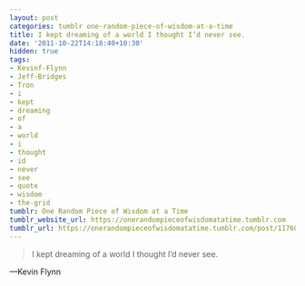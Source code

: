 ```yaml
---
layout: post
categories: tumblr one-random-piece-of-wisdom-at-a-time
title: I kept dreaming of a world I thought I’d never see.
date: '2011-10-22T14:18:40+10:30'
hidden: true
tags:
- Kevinf-Flynn
- Jeff-Bridges
- Tron
- i
- kept
- dreaming
- of
- a
- world
- i
- thought
- id
- never
- see
- quote
- wisdom
- the-grid
tumblr: One Random Piece of Wisdom at a Time
tumblr_website_url: https://onerandompieceofwisdomatatime.tumblr.com
tumblr_url: https://onerandompieceofwisdomatatime.tumblr.com/post/11760326468/i-kept-dreaming-of-a-world-i-thought-id-never
---
```

> I kept dreaming of a world I thought I’d never see.

—Kevin Flynn
